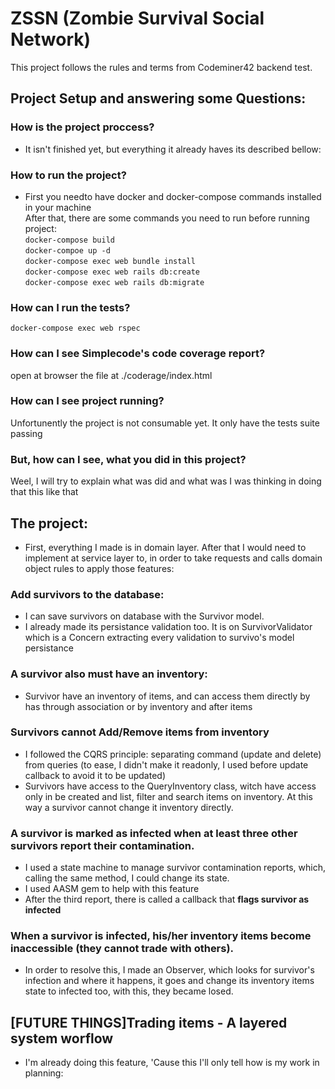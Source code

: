 # ZSSN (Zombie Survival Social Network)

This project follows the rules and terms from Codeminer42 backend test.

## Project Setup and answering some Questions:

### How is the project proccess?
  * It isn't finished yet, but everything it already haves its described bellow:

### How to run the project?   
* First you needto have docker and docker-compose commands installed in your machine   
After that, there are some commands you need to run before running project:   
``docker-compose build``   
``docker-compoe up -d``   
``docker-compose exec web bundle install``   
``docker-compose exec web rails db:create``   
``docker-compose exec web rails db:migrate``  

### How can I run the tests?    
``docker-compose exec web rspec``   

### How can I see Simplecode's code coverage report?
open at browser the file at ./coderage/index.html   
     
### How can I see project running?
Unfortunently the project is not consumable yet. It only have the tests suite passing    
    
### But, how can I see, what you did in this project?   
Weel, I will try to explain what was did and what was I was thinking in doing that this like that

## The project:
* First, everything I made is in domain layer. After that I would need to implement at service layer to, in order to take requests and calls domain object rules to apply those features:   
### Add survivors to the database:
* I can save survivors on database with the Survivor model. 
* I already made its persistance validation too. It is on SurvivorValidator which is a Concern extracting every validation to survivo's model persistance
 
### A survivor also must have an inventory:
* Survivor have an inventory of items, and can access them directly by has through association or by inventory and after items

### Survivors cannot Add/Remove items from inventory    
* I followed the CQRS principle: separating command (update and delete) from queries (to ease, I didn't make it readonly, I used before update callback to avoid it to be updated)    
* Survivors have access to the QueryInventory class, witch have access only in be created and list, filter and search items on inventory. At this way a survivor cannot change it inventory directly.   
   
### A survivor is marked as infected when at least three other survivors report their contamination.
* I used a state machine to manage survivor contamination reports, which, calling the same method, I could change its state.
* I used AASM gem to help with this feature  
* After the third report, there is called a callback that **flags survivor as infected**

### When a survivor is infected, his/her inventory items become inaccessible (they cannot trade with others).
* In order to resolve this, I made an Observer, which looks for survivor's infection and where it happens, it goes and change its inventory items state to infected too, with this, they became losed.

## [FUTURE THINGS]Trading items - A layered system worflow
* I'm already doing this feature, 'Cause this I'll only tell how is my work in planning:




